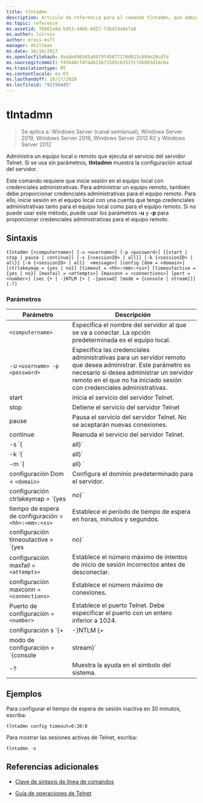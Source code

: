 ```yaml
---
title: tlntadmn
description: Artículo de referencia para el comando tlntadmn, que administra un equipo local o remoto, que ejecuta el servicio del servidor Telnet.
ms.topic: reference
ms.assetid: 78b61e8d-b953-44bb-8d57-f3b42da9e7a8
ms.author: lizross
author: eross-msft
manager: mtillman
ms.date: 10/16/2017
ms.openlocfilehash: 9a4de6903d5a9979f45677176d023c694e20cdfd
ms.sourcegitcommit: f45640cf4fda621b71593c63517cfdb983d1dc6a
ms.translationtype: MT
ms.contentlocale: es-ES
ms.lasthandoff: 10/17/2020
ms.locfileid: "92156445"
---
```

# <a name="tlntadmn"></a>tlntadmn

> Se aplica a: Windows Server (canal semianual), Windows Server 2019, Windows Server 2016, Windows Server 2012 R2 y Windows Server 2012

Administra un equipo local o remoto que ejecuta el servicio del servidor Telnet. Si se usa sin parámetros, **tlntadmn** muestra la configuración actual del servidor.

Este comando requiere que inicie sesión en el equipo local con credenciales administrativas. Para administrar un equipo remoto, también debe proporcionar credenciales administrativas para el equipo remoto. Para ello, inicie sesión en el equipo local con una cuenta que tenga credenciales administrativas tanto para el equipo local como para el equipo remoto. Si no puede usar este método, puede usar los parámetros **-u** y **-p** para proporcionar credenciales administrativas para el equipo remoto.

## <a name="syntax"></a>Sintaxis

```
tlntadmn [<computername>] [-u <username>] [-p <password>] [{start | stop | pause | continue}] [-s {<sessionID> | all}] [-k {<sessionID> | all}] [-m {<sessionID> | all}  <message>] [config [dom = <domain>] [ctrlakeymap = {yes | no}] [timeout = <hh>:<mm>:<ss>] [timeoutactive = {yes | no}] [maxfail = <attempts>] [maxconn = <connections>] [port = <number>] [sec {+ | -}NTLM {+ | -}passwd] [mode = {console | stream}]] [-?]
```

### <a name="parameters"></a>Parámetros

| Parámetro | Descripción |
|--|--|
| `<computername>` | Especifica el nombre del servidor al que se va a conectar. La opción predeterminada es el equipo local. |
| -u `<username> -p <password>` | Especifica las credenciales administrativas para un servidor remoto que desea administrar. Este parámetro es necesario si desea administrar un servidor remoto en el que no ha iniciado sesión con credenciales administrativas. |
| start | inicia el servicio del servidor Telnet. |
| stop | Detiene el servicio del servidor Telnet |
| pause | Pausa el servicio del servidor Telnet. No se aceptarán nuevas conexiones. |
| continue | Reanuda el servicio del servidor Telnet. |
| -s `{<sessionID> | all}` | Muestra las sesiones activas de Telnet. |
| -k `{<sessionID> | all}` | Finaliza las sesiones de Telnet. Escriba el identificador de sesión para finalizar una sesión específica o escriba todo para finalizar todas las sesiones. |
| -m `{<sessionID> | all}  <message>` | Envía un mensaje a una o más sesiones. Escriba el identificador de sesión para enviar un mensaje a una sesión específica o escriba todo para enviar un mensaje a todas las sesiones. Escriba el mensaje que desea enviar entre comillas. |
| configuración Dom = `<domain>` | Configura el dominio predeterminado para el servidor. |
| configuración ctrlakeymap = `{yes | no}` | Especifica si desea que el servidor Telnet interprete CTRL + A como ALT. Escriba **sí** para asignar la tecla de método abreviado o escriba **no** para evitar la asignación. |
| tiempo de espera de configuración = `<hh>:<mm>:<ss>` | Establece el período de tiempo de espera en horas, minutos y segundos. |
| configuración timeoutactive = `{yes | no}` | Habilita el tiempo de espera de sesión inactiva. |
| configuración maxfail = `<attempts>` | Establece el número máximo de intentos de inicio de sesión incorrectos antes de desconectar. |
| configuración maxconn = `<connections>` | Establece el número máximo de conexiones. |
| Puerto de configuración = `<number>` | Establece el puerto Telnet. Debe especificar el puerto con un entero inferior a 1024. |
| configuración s `{+ | -}NTLM {+ | -}passwd` | Especifica si se desea usar NTLM, una contraseña o ambas para autenticar los intentos de inicio de sesión. Para usar un tipo de autenticación determinado, escriba un signo más ( **+** ) antes de ese tipo de autenticación. Para evitar el uso de un tipo determinado de autenticación, escriba un signo menos ( **-** ) antes de ese tipo de autenticación. |
| modo de configuración = `{console | stream}` | Especifica el modo de funcionamiento. |
| -? | Muestra la ayuda en el símbolo del sistema. |

## <a name="examples"></a>Ejemplos

Para configurar el tiempo de espera de sesión inactiva en 30 minutos, escriba:

```
tlntadmn config timeout=0:30:0
```

Para mostrar las sesiones activas de Telnet, escriba:

```
tlntadmn -s
```

## <a name="additional-references"></a>Referencias adicionales

- [Clave de sintaxis de línea de comandos](command-line-syntax-key.md)

- [Guía de operaciones de Telnet](/previous-versions/windows/it-pro/windows-server-2008-R2-and-2008/cc753164(v=ws.10))
